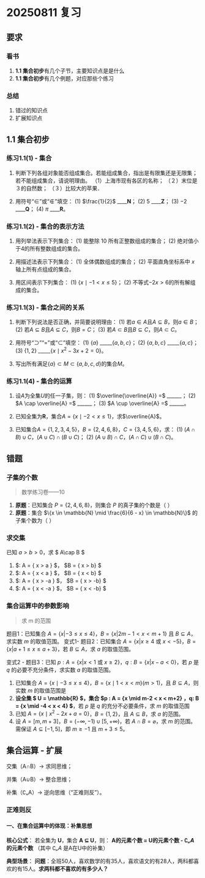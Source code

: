# 20250811 复习

## 要求

### 看书

1. **1.1 集合初步**有几个子节，主要知识点是是什么
1. **1.1 集合初步**有几个例题，对应那些个练习

### 总结
1. 错过的知识点
1. 扩展知识点

## 1.1 集合初步

### 练习1.1(1) - 集合

1. 判断下列各组对象能否组成集合。若能组成集合，指出是有限集还是无限集；若不能组成集合，请说明理由。
   （1）上海市现有各区的名称；
   （２）末位是３的自然数；
   （３）比较大的苹果．





2. 用符号“$\in$”或“$\notin$”填空：
   (1) $\frac{1}{2}$ \_\_\_\_$\mathbf{N}$；
   (2) $5$ \_\_\_\_$\mathbf{Z}$；
   (3) $-2$ \_\_\_\_$\mathbf{Q}$；
   (4) $\pi$ \_\_\_\_$\mathbf{R}$。

### 练习1.1(2) - 集合的表示方法

1. 用列举法表示下列集合：
   (1) 能整除 10 所有正整数组成的集合；
   (2) 绝对值小于4的所有整数组成的集合。






2. 用描述法表示下列集合：
   (1) 全体偶数组成的集合；
   (2) 平面直角坐标系中 $x$ 轴上所有点组成的集合。






3. 用区间表示下列集合：
   (1) $\{x \mid -1 < x \leq 5\}$；
   (2) 不等式$-2x > 6$的所有解组成的集合。






### 练习1.1(3) - 集合之间的关系

1. 判断下列说法是否正确，并简要说明理由：
   (1) 若$a \in A$且$A \subseteq B$，则$a \in B$；
   (2) 若$A \subseteq B$且$A \subseteq C$，则$B = C$；
   (3) 若$A \subset B$且$B \subseteq C$，则$A \subset C$。






2. 用符号“$\supset$”“$=$”或“$\subset$”填空：
   (1) $\{a\}$ \_\_\_\_\_$\{a, b, c\}$；
   (2) $\{a, b, c\}$ \_\_\_\_\_$\{a, c\}$；
   (3) $\{1, 2\}$ \_\_\_\_\_$\{x \mid x^2 - 3x + 2 = 0\}$。






3. 写出所有满足$\{a\} \subset M \subset \{a, b, c, d\}$的集合$M$。






### 练习1.1(4) - 集合的运算

1. 设$A$为全集$U$的任一子集，则：
   (1) $\overline{\overline{A}} =$ \_\_\_\_\_\_；
   (2) $A \cap \overline{A} =$ \_\_\_\_\_\_；
   (3) $A \cup \overline{A} =$ \_\_\_\_\_\_。






2. 已知全集为$\mathbf{R}$，集合$A = \{x \mid -2 < x \leq 1\}$，求$\overline{A}$。






3. 已知集合$A = \{1, 2, 3, 4, 5\}$，$B = \{2, 4, 6, 8\}$，$C = \{3, 4, 5, 6\}$，求：
   (1) $(A \cap B) \cup C$，$(A \cup C) \cap (B \cup C)$；
   (2) $(A \cup B) \cap C$，$(A \cap C) \cup (B \cap C)$。
   
   
## 错题

### 子集的个数
> 数学练习卷——10 

1. **原题**：已知集合 $P = \{2, 4, 6, 8\}$，则集合 $P$ 的真子集的个数是（ ） 
8. **原题**：集合 $\{x \in \mathbb{N} \mid \frac{6}{6 - x} \in \mathbb{N}\}$ 的子集个数为（ ）
### 求交集
已知 $a > b > 0$，求 $ A\cap B $
1. $: A = \{ x > a \} $， $B = \{ x > b\} $
2. $: A = \{ x < a \} $， $B = \{ x < b\} $
3. $: A = \{ x > -a \} $， $B = \{ x > -b\} $
4. $: A = \{ x < -a \} $， $B = \{ x < -b\} $
### 集合运算中的参数影响

> 求 m 的范围

题目1：已知集合 $A = \{x|-3\leq x\leq4\}$，$B = \{x|2m - 1 < x < m + 1\}$ 且 $B\subseteq A$，求实数 $m$ 的取值范围。
变式1- 题目2：已知集合 $A = \{x|x\geq 4 \text{ 或 } x < -5\}$，$B = \{x|a + 1 \leq x \leq a + 3\}$，若 $B\subseteq A$，求 $a$ 的取值范围。

变式2 - 题目3：已知 $p : A = \{x|x < 1 \text{ 或 } x \geq 2\}$，$q:B = \{x|x - a < 0\}$，若 $p$ 是 $q$ 的必要不充分条件，求实数 $a$ 的取值范围。


1. 已知集合 $A = \{x \mid -3 \leq x \leq 4\}$，$B = \{x \mid 1 < x < m\} (m > 1)$，且 $B \subseteq A$，则实数 $m$ 的取值范围是  
2. **设全集 $ U = \mathbb{R} $，集合 $p : A = \{x \mid m-2 < x < m+2\} $，$q: B = \{x \mid -4 < x < 4\} $**，若 $p$ 是 $q$ 的充分不必要条件，求 $m$ 的取值范围
3. 已知 $A = \{x \mid x^2 - 2x + a = 0\}$，$B = \{1, 2\}$，且 $A \subseteq B$，求 $a$ 的范围。
4. 设 $A = [m, m+3]$，$B = (-\infty, -1) \cup [5, +\infty)$，若 $A \cap B = \varnothing$，求 $m$ 的范围。需保证 $A \subseteq [-1, 5]$，即 $m \geq -1$ 且 $m+3 \leq 5$。



## 集合运算 - 扩展

交集（A∩B）→ 求同思维；

并集（A∪B）→ 整合思维；

补集（∁ᵤA）→ 逆向思维（“正难则反”）。

### 正难则反
#### 一、在集合运算中的体现：补集思想

**核心公式**：
若全集为 **U**，集合 **A ⊆ U**，则：
**A的元素个数 = U的元素个数 - $∁ᵤA$ 的元素个数**
（其中 $∁ᵤA$ 是A在U中的补集）

**典型场景**：
**问题**：全班50人，喜欢数学的有35人，喜欢语文的有28人，两科都喜欢的有15人。**求两科都不喜欢的有多少人？**